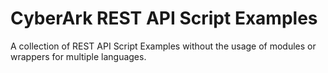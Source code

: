 # CyberArk REST API Script Examples

A collection of REST API Script Examples without the usage of modules or wrappers for multiple languages.